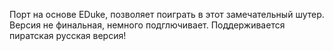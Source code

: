 Порт на основе EDuke, позволяет поиграть в этот замечательный шутер. Версия не финальная, немного подглючивает. Поддерживается пиратская русская версия!